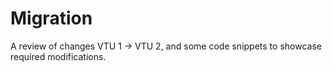 # Migration

A review of changes VTU 1 -> VTU 2, and some code snippets to showcase required modifications.